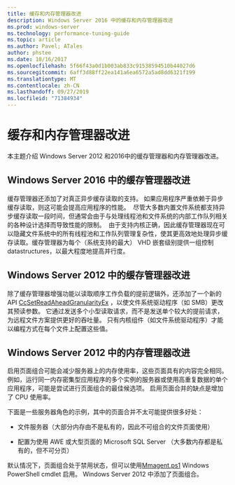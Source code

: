 ```yaml
---
title: 缓存和内存管理器改进
description: Windows Server 2016 中的缓存和内存管理器改进
ms.prod: windows-server
ms.technology: performance-tuning-guide
ms.topic: article
ms.author: Pavel; ATales
author: phstee
ms.date: 10/16/2017
ms.openlocfilehash: 5f66f43a0d1b003ab833c91538594510b44027d6
ms.sourcegitcommit: 6aff3d88ff22ea141a6ea6572a5ad8dd6321f199
ms.translationtype: MT
ms.contentlocale: zh-CN
ms.lasthandoff: 09/27/2019
ms.locfileid: "71384934"
---
```

# <a name="cache-and-memory-manager-improvements"></a>缓存和内存管理器改进

本主题介绍 Windows Server 2012 和2016中的缓存管理器和内存管理器改进。

## <a name="cache-manager-improvements-in-windows-server-2016"></a>Windows Server 2016 中的缓存管理器改进
缓存管理器还添加了对真正异步缓存读取的支持。
如果应用程序严重依赖于异步缓存读取，则这可能会提高应用程序的性能。  尽管大多数内置文件系统都支持异步缓存读取一段时间，但通常会由于与处理线程池和文件系统的内部工作队列相关的各种设计选择而导致性能的限制。  由于支持内核正确，因此缓存管理器现在可以隐藏文件系统中的所有线程池和工作队列管理复杂性，使其更高效地处理异步缓存读取。缓存管理器为每个（系统支持的最大） VHD 嵌套级别提供一组控制 datastructures，以最大程度地提高并行度。


## <a name="cache-manager-improvements-in-windows-server-2012"></a>Windows Server 2012 中的缓存管理器改进
除了缓存管理器增强功能以读取顺序工作负载的提前逻辑外，还添加了一个新的 API [CcSetReadAheadGranularityEx](https://msdn.microsoft.com/library/windows/hardware/hh406341.aspx) ，以使文件系统驱动程序（如 SMB）更改其预读参数。 它通过发送多个小型读取请求，而不是发送单个较大的提前请求，为远程文件方案提供更好的吞吐量。 只有内核组件（如文件系统驱动程序）才能以编程方式在每个文件上配置这些值。

## <a name="memory-manager-improvements-in-windows-server-2012"></a>Windows Server 2012 中的内存管理器改进
启用页面组合可能会减少服务器上的内存使用率，这些页面具有的内容完全相同。 例如，运行同一内存密集型应用程序的多个实例的服务器或使用高重复数据的单个应用程序，可能是尝试进行页面组合的最佳候选项。 启用页面合并的缺点是增加了 CPU 使用率。

下面是一些服务器角色的示例，其中的页面合并不太可能提供很多好处：

-   文件服务器（大部分内存由不是私有的，因此不可组合的文件页面使用）

-   配置为使用 AWE 或大型页面的 Microsoft SQL Server （大多数内存都是私有的，但不可分页）

默认情况下，页面组合处于禁用状态，但可以使用[Mmagent.ps1](https://technet.microsoft.com/library/jj658954.aspx) Windows PowerShell cmdlet 启用。 Windows Server 2012 中添加了页面组合。
